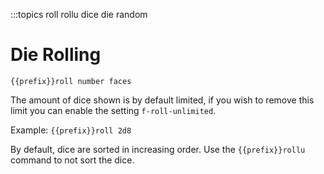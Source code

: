 :::topics roll rollu dice die random

# Die Rolling

`{{prefix}}roll number faces`

The amount of dice shown is by default limited, if you wish to remove this limit you can enable the setting `f-roll-unlimited`.

Example: `{{prefix}}roll 2d8`

By default, dice are sorted in increasing order. Use the `{{prefix}}rollu` command to not sort the dice.

